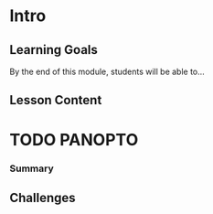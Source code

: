 # Intro

## Learning Goals

By the end of this module, students will be able to...

## Lesson Content

# TODO PANOPTO

### Summary

## Challenges